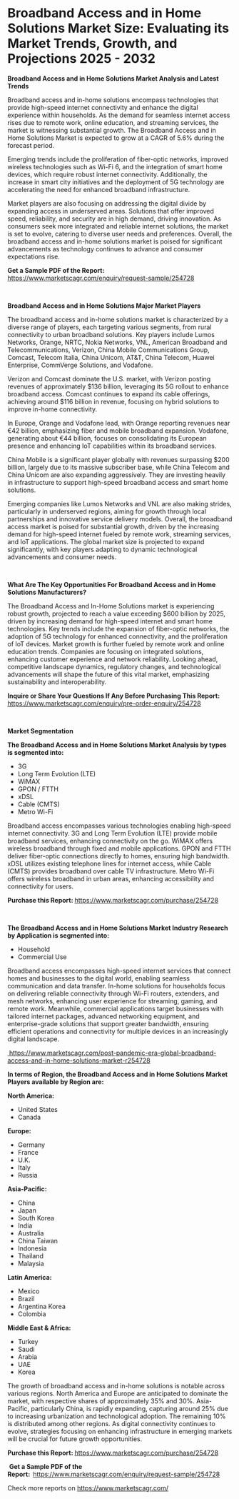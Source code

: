 <p><h1>Broadband Access and in Home Solutions Market Size: Evaluating its Market Trends, Growth, and Projections 2025 - 2032</h1></p><p><strong>Broadband Access and in Home Solutions Market Analysis and Latest Trends</strong></p>
<p><p>Broadband access and in-home solutions encompass technologies that provide high-speed internet connectivity and enhance the digital experience within households. As the demand for seamless internet access rises due to remote work, online education, and streaming services, the market is witnessing substantial growth. The Broadband Access and in Home Solutions Market is expected to grow at a CAGR of 5.6% during the forecast period. </p><p>Emerging trends include the proliferation of fiber-optic networks, improved wireless technologies such as Wi-Fi 6, and the integration of smart home devices, which require robust internet connectivity. Additionally, the increase in smart city initiatives and the deployment of 5G technology are accelerating the need for enhanced broadband infrastructure. </p><p>Market players are also focusing on addressing the digital divide by expanding access in underserved areas. Solutions that offer improved speed, reliability, and security are in high demand, driving innovation. As consumers seek more integrated and reliable internet solutions, the market is set to evolve, catering to diverse user needs and preferences. Overall, the broadband access and in-home solutions market is poised for significant advancements as technology continues to advance and consumer expectations rise.</p></p>
<p><strong>Get a Sample PDF of the Report:&nbsp;</strong> <a href="https://www.marketscagr.com/enquiry/request-sample/254728?utm_campaign=3039&utm_medium=2&utm_source=Github&utm_content=ia&utm_term=30032025&utm_id=broadband-access-and-in-home-solutions">https://www.marketscagr.com/enquiry/request-sample/254728</a></p>
<p>&nbsp;</p>
<p><strong>Broadband Access and in Home Solutions Major Market Players</strong></p>
<p><p>The broadband access and in-home solutions market is characterized by a diverse range of players, each targeting various segments, from rural connectivity to urban broadband solutions. Key players include Lumos Networks, Orange, NRTC, Nokia Networks, VNL, American Broadband and Telecommunications, Verizon, China Mobile Communications Group, Comcast, Telecom Italia, China Unicom, AT&T, China Telecom, Huawei Enterprise, CommVerge Solutions, and Vodafone.</p><p>Verizon and Comcast dominate the U.S. market, with Verizon posting revenues of approximately $136 billion, leveraging its 5G rollout to enhance broadband access. Comcast continues to expand its cable offerings, achieving around $116 billion in revenue, focusing on hybrid solutions to improve in-home connectivity.</p><p>In Europe, Orange and Vodafone lead, with Orange reporting revenues near €42 billion, emphasizing fiber and mobile broadband expansion. Vodafone, generating about €44 billion, focuses on consolidating its European presence and enhancing IoT capabilities within its broadband services.</p><p>China Mobile is a significant player globally with revenues surpassing $200 billion, largely due to its massive subscriber base, while China Telecom and China Unicom are also expanding aggressively. They are investing heavily in infrastructure to support high-speed broadband access and smart home solutions.</p><p>Emerging companies like Lumos Networks and VNL are also making strides, particularly in underserved regions, aiming for growth through local partnerships and innovative service delivery models. Overall, the broadband access market is poised for substantial growth, driven by the increasing demand for high-speed internet fueled by remote work, streaming services, and IoT applications. The global market size is projected to expand significantly, with key players adapting to dynamic technological advancements and consumer needs.</p></p>
<p>&nbsp;</p>
<p><strong>What Are The Key Opportunities For Broadband Access and in Home Solutions Manufacturers?</strong></p>
<p><p>The Broadband Access and In-Home Solutions market is experiencing robust growth, projected to reach a value exceeding $600 billion by 2025, driven by increasing demand for high-speed internet and smart home technologies. Key trends include the expansion of fiber-optic networks, the adoption of 5G technology for enhanced connectivity, and the proliferation of IoT devices. Market growth is further fueled by remote work and online education trends. Companies are focusing on integrated solutions, enhancing customer experience and network reliability. Looking ahead, competitive landscape dynamics, regulatory changes, and technological advancements will shape the future of this vital market, emphasizing sustainability and interoperability.</p></p>
<p><strong>Inquire or Share Your Questions If Any Before Purchasing This Report:</strong> <a href="https://www.marketscagr.com/enquiry/pre-order-enquiry/254728?utm_campaign=3039&utm_medium=2&utm_source=Github&utm_content=ia&utm_term=30032025&utm_id=broadband-access-and-in-home-solutions">https://www.marketscagr.com/enquiry/pre-order-enquiry/254728</a></p>
<p>&nbsp;</p>
<p><strong>Market Segmentation</strong></p>
<p><strong>The Broadband Access and in Home Solutions Market Analysis by types is segmented into:</strong></p>
<p><ul><li>3G</li><li>Long Term Evolution (LTE)</li><li>WiMAX</li><li>GPON / FTTH</li><li>xDSL</li><li>Cable (CMTS)</li><li>Metro Wi-Fi</li></ul></p>
<p><p>Broadband access encompasses various technologies enabling high-speed internet connectivity. 3G and Long Term Evolution (LTE) provide mobile broadband services, enhancing connectivity on the go. WiMAX offers wireless broadband through fixed and mobile applications. GPON and FTTH deliver fiber-optic connections directly to homes, ensuring high bandwidth. xDSL utilizes existing telephone lines for internet access, while Cable (CMTS) provides broadband over cable TV infrastructure. Metro Wi-Fi offers wireless broadband in urban areas, enhancing accessibility and connectivity for users.</p></p>
<p><strong>Purchase this Report:&nbsp;</strong><a href="https://www.marketscagr.com/purchase/254728?utm_campaign=3039&utm_medium=2&utm_source=Github&utm_content=ia&utm_term=30032025&utm_id=broadband-access-and-in-home-solutions">https://www.marketscagr.com/purchase/254728</a></p>
<p>&nbsp;</p>
<p><strong>The Broadband Access and in Home Solutions Market Industry Research by Application is segmented into:</strong></p>
<p><ul><li>Household</li><li>Commercial Use</li></ul></p>
<p><p>Broadband access encompasses high-speed internet services that connect homes and businesses to the digital world, enabling seamless communication and data transfer. In-home solutions for households focus on delivering reliable connectivity through Wi-Fi routers, extenders, and mesh networks, enhancing user experience for streaming, gaming, and remote work. Meanwhile, commercial applications target businesses with tailored internet packages, advanced networking equipment, and enterprise-grade solutions that support greater bandwidth, ensuring efficient operations and connectivity for multiple devices in an increasingly digital landscape.</p></p>
<p><a href="https://www.marketscagr.com/post-pandemic-era-global-broadband-access-and-in-home-solutions-market-r254728?utm_campaign=3039&utm_medium=2&utm_source=Github&utm_content=ia&utm_term=30032025&utm_id=broadband-access-and-in-home-solutions">&nbsp;https://www.marketscagr.com/post-pandemic-era-global-broadband-access-and-in-home-solutions-market-r254728</a></p>
<p><strong>In terms of Region, the Broadband Access and in Home Solutions Market Players available by Region are:</strong></p>
<p>
    <p> <strong> North America: </strong>
        <ul>
            <li>United States</li>
            <li>Canada</li>
        </ul>
        </p> 
    <p> <strong> Europe: </strong>
        <ul>
            <li>Germany</li>
            <li>France</li>
            <li>U.K.</li>
            <li>Italy</li>
            <li>Russia</li>
        </ul>
        </p> 
    <p> <strong> Asia-Pacific: </strong>
        <ul>
            <li>China</li>
            <li>Japan</li>
            <li>South Korea</li>
            <li>India</li>
            <li>Australia</li>
            <li>China Taiwan</li>
            <li>Indonesia</li>
            <li>Thailand</li>
            <li>Malaysia</li>
        </ul>
        </p> 
    <p> <strong> Latin America: </strong>
        <ul>
            <li>Mexico</li>
            <li>Brazil</li>
            <li>Argentina Korea</li>
            <li>Colombia</li>
        </ul>
        </p> 
    <p> <strong> Middle East & Africa: </strong>
        <ul>
            <li>Turkey</li>
            <li>Saudi</li>
            <li>Arabia</li>
            <li>UAE</li>
            <li>Korea</li>
        </ul>
    </p>
    </p>
<p><p>The growth of broadband access and in-home solutions is notable across various regions. North America and Europe are anticipated to dominate the market, with respective shares of approximately 35% and 30%. Asia-Pacific, particularly China, is rapidly expanding, capturing around 25% due to increasing urbanization and technological adoption. The remaining 10% is distributed among other regions. As digital connectivity continues to evolve, strategies focusing on enhancing infrastructure in emerging markets will be crucial for future growth opportunities.</p></p>
<p><strong>Purchase this Report: </strong><a href="https://www.marketscagr.com/purchase/254728?utm_campaign=3039&utm_medium=2&utm_source=Github&utm_content=ia&utm_term=30032025&utm_id=broadband-access-and-in-home-solutions">https://www.marketscagr.com/purchase/254728</a></p>
<p>&nbsp;<strong>Get a Sample PDF of the Report:&nbsp;&nbsp;</strong><a href="https://www.marketscagr.com/enquiry/request-sample/254728?utm_campaign=3039&utm_medium=2&utm_source=Github&utm_content=ia&utm_term=30032025&utm_id=broadband-access-and-in-home-solutions">https://www.marketscagr.com/enquiry/request-sample/254728</a></p>
<p><strong></strong></p>
<p>Check more reports on <a href="https://www.marketscagr.com/?utm_campaign=3039&utm_medium=2&utm_source=Github&utm_content=ia&utm_term=30032025&utm_id=broadband-access-and-in-home-solutions">https://www.marketscagr.com/</a></p>